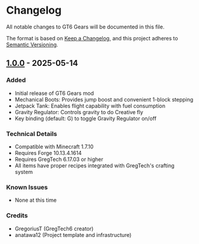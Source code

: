 # Changelog

All notable changes to GT6 Gears will be documented in this file.

The format is based on [Keep a Changelog](https://keepachangelog.com/ja/1.1.0/),
and this project adheres to [Semantic Versioning](https://semver.org/spec/v2.0.0.html).

## [1.0.0] - 2025-05-14

### Added
- Initial release of GT6 Gears mod
- Mechanical Boots: Provides jump boost and convenient 1-block stepping
- Jetpack Tank: Enables flight capability with fuel consumption
- Gravity Regulator: Controls gravity to do Creative fly
- Key binding (default: G) to toggle Gravity Regulator on/off

### Technical Details
- Compatible with Minecraft 1.7.10
- Requires Forge 10.13.4.1614
- Requires GregTech 6.17.03 or higher
- All items have proper recipes integrated with GregTech's crafting system

### Known Issues
- None at this time

### Credits
- GregoriusT (GregTech6 creator)
- anatawa12 (Project template and infrastructure)

[1.0.0]: https://github.com/yourusername/gt6gears/releases/tag/v1.0.0
